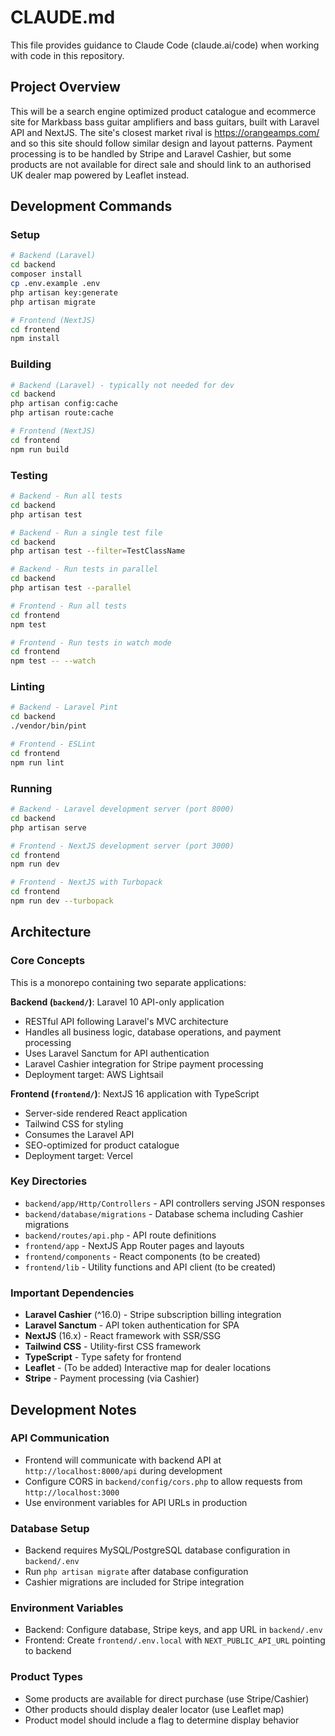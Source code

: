 # CLAUDE.md

This file provides guidance to Claude Code (claude.ai/code) when working with code in this repository.

## Project Overview

This will be a search engine optimized product catalogue and ecommerce site for Markbass bass guitar amplifiers and bass guitars, built with Laravel API and NextJS. The site's closest market rival is https://orangeamps.com/ and so this site should follow similar design and layout patterns. Payment processing is to be handled by Stripe and Laravel Cashier, but some products are not available for direct sale and should link to an authorised UK dealer map powered by Leaflet instead.

## Development Commands

### Setup
```bash
# Backend (Laravel)
cd backend
composer install
cp .env.example .env
php artisan key:generate
php artisan migrate

# Frontend (NextJS)
cd frontend
npm install
```

### Building
```bash
# Backend (Laravel) - typically not needed for dev
cd backend
php artisan config:cache
php artisan route:cache

# Frontend (NextJS)
cd frontend
npm run build
```

### Testing
```bash
# Backend - Run all tests
cd backend
php artisan test

# Backend - Run a single test file
cd backend
php artisan test --filter=TestClassName

# Backend - Run tests in parallel
cd backend
php artisan test --parallel

# Frontend - Run all tests
cd frontend
npm test

# Frontend - Run tests in watch mode
cd frontend
npm test -- --watch
```

### Linting
```bash
# Backend - Laravel Pint
cd backend
./vendor/bin/pint

# Frontend - ESLint
cd frontend
npm run lint
```

### Running
```bash
# Backend - Laravel development server (port 8000)
cd backend
php artisan serve

# Frontend - NextJS development server (port 3000)
cd frontend
npm run dev

# Frontend - NextJS with Turbopack
cd frontend
npm run dev --turbopack
```

## Architecture

### Core Concepts
This is a monorepo containing two separate applications:

**Backend (`backend/`)**: Laravel 10 API-only application
- RESTful API following Laravel's MVC architecture
- Handles all business logic, database operations, and payment processing
- Uses Laravel Sanctum for API authentication
- Laravel Cashier integration for Stripe payment processing
- Deployment target: AWS Lightsail

**Frontend (`frontend/`)**: NextJS 16 application with TypeScript
- Server-side rendered React application
- Tailwind CSS for styling
- Consumes the Laravel API
- SEO-optimized for product catalogue
- Deployment target: Vercel

### Key Directories
- `backend/app/Http/Controllers` - API controllers serving JSON responses
- `backend/database/migrations` - Database schema including Cashier migrations
- `backend/routes/api.php` - API route definitions
- `frontend/app` - NextJS App Router pages and layouts
- `frontend/components` - React components (to be created)
- `frontend/lib` - Utility functions and API client (to be created)

### Important Dependencies
- **Laravel Cashier** (^16.0) - Stripe subscription billing integration
- **Laravel Sanctum** - API token authentication for SPA
- **NextJS** (16.x) - React framework with SSR/SSG
- **Tailwind CSS** - Utility-first CSS framework
- **TypeScript** - Type safety for frontend
- **Leaflet** - (To be added) Interactive map for dealer locations
- **Stripe** - Payment processing (via Cashier)

## Development Notes

### API Communication
- Frontend will communicate with backend API at `http://localhost:8000/api` during development
- Configure CORS in `backend/config/cors.php` to allow requests from `http://localhost:3000`
- Use environment variables for API URLs in production

### Database Setup
- Backend requires MySQL/PostgreSQL database configuration in `backend/.env`
- Run `php artisan migrate` after database configuration
- Cashier migrations are included for Stripe integration

### Environment Variables
- Backend: Configure database, Stripe keys, and app URL in `backend/.env`
- Frontend: Create `frontend/.env.local` with `NEXT_PUBLIC_API_URL` pointing to backend

### Product Types
- Some products are available for direct purchase (use Stripe/Cashier)
- Other products should display dealer locator (use Leaflet map)
- Product model should include a flag to determine display behavior
